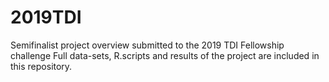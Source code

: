# 2019TDI
Semifinalist project overview submitted to the 2019 TDI Fellowship challenge
Full data-sets, R.scripts and results of the project are included in this repository. 
